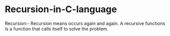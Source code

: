 # Recursion-in-C-language
Recursion:- Recursion means occurs again and again. A recursive functions is a function that calls itself to solve the problem.
